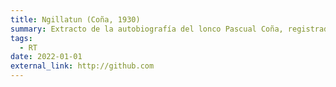 ```yaml
---
title: Ngillatun (Coña, 1930)
summary: Extracto de la autobiografía del lonco Pascual Coña, registrada por Ernesto de Moesbach
tags:
  - RT
date: 2022-01-01
external_link: http://github.com
---
```

